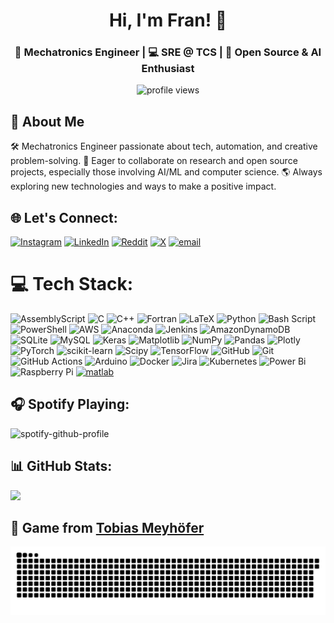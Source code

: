 <h1 align="center">Hi, I'm Fran! 👋</h1>
<h3 align="center">🚀 Mechatronics Engineer | 💻 SRE @ TCS | 🤖 Open Source & AI Enthusiast</h3>
<p align="center">
  <img src="https://komarev.com/ghpvc/?username=fcomovaz&style=flat-square&color=brightgreen" alt="profile views"/>
</p>


## 👋 About Me

🛠️ Mechatronics Engineer passionate about tech, automation, and creative problem-solving.
🤝 Eager to collaborate on research and open source projects, especially those involving AI/ML and computer science.
🌎 Always exploring new technologies and ways to make a positive impact.
<!--💬 Ask me about whatever, I'll gladly answer you<br>-->


## 🌐 Let's Connect:
[![Instagram](https://img.shields.io/badge/Instagram-%23E4405F.svg?logo=Instagram&logoColor=white)](https://instagram.com/fcomovaz) [![LinkedIn](https://img.shields.io/badge/LinkedIn-%230077B5.svg?logo=linkedin&logoColor=white)](https://linkedin.com/in/fcomovaz) [![Reddit](https://img.shields.io/badge/Reddit-%23FF4500.svg?logo=Reddit&logoColor=white)](https://reddit.com/user/fcomovaz) [![X](https://img.shields.io/badge/X-black.svg?logo=X&logoColor=white)](https://x.com/fcomovaz) [![email](https://img.shields.io/badge/Email-D14836?logo=gmail&logoColor=white)](mailto:pacomovaz6@gmail.com) 


# 💻 Tech Stack:
![AssemblyScript](https://img.shields.io/badge/assembly%20script-%23000000.svg?style=flat&logo=assemblyscript&logoColor=white) ![C](https://img.shields.io/badge/c-%2300599C.svg?style=flat&logo=c&logoColor=white) ![C++](https://img.shields.io/badge/c++-%2300599C.svg?style=flat&logo=c%2B%2B&logoColor=white) ![Fortran](https://img.shields.io/badge/Fortran-%23734F96.svg?style=flat&logo=fortran&logoColor=white) ![LaTeX](https://img.shields.io/badge/latex-%23008080.svg?style=flat&logo=latex&logoColor=white) ![Python](https://img.shields.io/badge/python-3670A0?style=flat&logo=python&logoColor=ffdd54) ![Bash Script](https://img.shields.io/badge/bash_script-%23121011.svg?style=flat&logo=gnu-bash&logoColor=white) ![PowerShell](https://img.shields.io/badge/PowerShell-%235391FE.svg?style=flat&logo=powershell&logoColor=white) ![AWS](https://img.shields.io/badge/AWS-%23FF9900.svg?style=flat&logo=amazon-aws&logoColor=white) ![Anaconda](https://img.shields.io/badge/Anaconda-%2344A833.svg?style=flat&logo=anaconda&logoColor=white) ![Jenkins](https://img.shields.io/badge/jenkins-%232C5263.svg?style=flat&logo=jenkins&logoColor=white) ![AmazonDynamoDB](https://img.shields.io/badge/Amazon%20DynamoDB-4053D6?style=flat&logo=Amazon%20DynamoDB&logoColor=white) ![SQLite](https://img.shields.io/badge/sqlite-%2307405e.svg?style=flat&logo=sqlite&logoColor=white) ![MySQL](https://img.shields.io/badge/mysql-4479A1.svg?style=flat&logo=mysql&logoColor=white) ![Keras](https://img.shields.io/badge/Keras-%23D00000.svg?style=flat&logo=Keras&logoColor=white) ![Matplotlib](https://img.shields.io/badge/Matplotlib-%23ffffff.svg?style=flat&logo=Matplotlib&logoColor=black) ![NumPy](https://img.shields.io/badge/numpy-%23013243.svg?style=flat&logo=numpy&logoColor=white) ![Pandas](https://img.shields.io/badge/pandas-%23150458.svg?style=flat&logo=pandas&logoColor=white) ![Plotly](https://img.shields.io/badge/Plotly-%233F4F75.svg?style=flat&logo=plotly&logoColor=white) ![PyTorch](https://img.shields.io/badge/PyTorch-%23EE4C2C.svg?style=flat&logo=PyTorch&logoColor=white) ![scikit-learn](https://img.shields.io/badge/scikit--learn-%23F7931E.svg?style=flat&logo=scikit-learn&logoColor=white) ![Scipy](https://img.shields.io/badge/SciPy-%230C55A5.svg?style=flat&logo=scipy&logoColor=%white) ![TensorFlow](https://img.shields.io/badge/TensorFlow-%23FF6F00.svg?style=flat&logo=TensorFlow&logoColor=white) ![GitHub](https://img.shields.io/badge/github-%23121011.svg?style=flat&logo=github&logoColor=white) ![Git](https://img.shields.io/badge/git-%23F05033.svg?style=flat&logo=git&logoColor=white) ![GitHub Actions](https://img.shields.io/badge/github%20actions-%232671E5.svg?style=flat&logo=githubactions&logoColor=white) ![Arduino](https://img.shields.io/badge/-Arduino-00979D?style=flat&logo=Arduino&logoColor=white) ![Docker](https://img.shields.io/badge/docker-%230db7ed.svg?style=flat&logo=docker&logoColor=white) ![Jira](https://img.shields.io/badge/jira-%230A0FFF.svg?style=flat&logo=jira&logoColor=white) ![Kubernetes](https://img.shields.io/badge/kubernetes-%23326ce5.svg?style=flat&logo=kubernetes&logoColor=white) ![Power Bi](https://img.shields.io/badge/power_bi-F2C811?style=flat&logo=powerbi&logoColor=black) ![Raspberry Pi](https://img.shields.io/badge/-Raspberry_Pi-C51A4A?style=flat&logo=Raspberry-Pi) <a target="_blank" href="https://upload.wikimedia.org/wikipedia/commons/2/21/Matlab_Logo.png" style="display: inline-block;"><img src="https://encrypted-tbn0.gstatic.com/images?q=tbn:ANd9GcQZ3dq-SgtSae1kCCk9dyfAicVsJ071P-9aFA&s" alt="matlab" width="45" height="20" /></a>

## 🎧 Spotify Playing:

<div style="width:250px;">
  
![spotify-github-profile](https://spotify-github-profile.kittinanx.com/api/view.svg?uid=21buo33eiklc76ohjsvfv4i7a&redirect=true][https://spotify-github-profile.kittinanx.com/api/view.svg?uid=21buo33eiklc76ohjsvfv4i7a&cover_image=true&theme=natemoo-re&show_offline=false&background_color=121212&interchange=true&bar_color=53b14f&bar_color_cover=false)

</div>

## 📊 GitHub Stats:
<!--![](https://github-readme-stats.vercel.app/api?username=fcomovaz&theme=catppuccin_mocha&hide_border=false&include_all_commits=false&count_private=false)<br/>
![](https://nirzak-streak-stats.vercel.app/?user=fcomovaz&theme=catppuccin_mocha&hide_border=false)<br/>-->
![](https://github-readme-stats.vercel.app/api/top-langs/?username=fcomovaz&theme=catppuccin_mocha&hide_border=false&include_all_commits=false&count_private=false&layout=compact)

<!--### 🔝 Top Contributed Repo-->
<!--![](https://github-contributor-stats.vercel.app/api?username=fcomovaz&limit=5&theme=dark&combine_all_yearly_contributions=true)-->

## 🐍 Game from [Tobias Meyhöfer](https://github.com/tobiasmeyhoefer)
![Snake animation](https://raw.githubusercontent.com/fcomovaz/fcomovaz/refs/heads/output/snake.svg)

<!-- 
## ✍️ Random Dev Quote
![](https://quotes-github-readme.vercel.app/api?type=horizontal&theme=radical)
-->

<!-- Proudly created with GPRM ( https://gprm.itsvg.in ) -->
